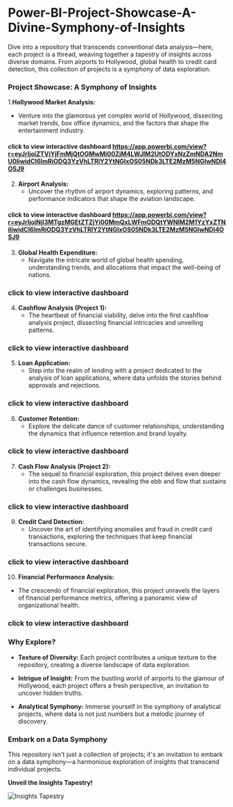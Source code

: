 # Power-BI-Project-Showcase-A-Divine-Symphony-of-Insights
Dive into a repository that transcends conventional data analysis—here, each project is a thread, weaving together a tapestry of insights across diverse domains. From airports to Hollywood, global health to credit card detection, this collection of projects is a symphony of data exploration.

### **Project Showcase: A Symphony of Insights**

1.**Hollywood Market Analysis:**
   - Venture into the glamorous yet complex world of Hollywood, dissecting market trends, box office dynamics, and the factors that shape the entertainment industry.
#### click to view interactive dashboard https://app.powerbi.com/view?r=eyJrIjoiZTViYjFmMjQtOGMwMi00ZjM4LWJlM2UtODYxNzZmNDA2NmU0IiwidCI6ImRiODQ3YzVhLTRlY2YtNGIxOS05NDk3LTE2MzM5NGIwNDI4OSJ9
2. **Airport Analysis:**
   - Uncover the rhythm of airport dynamics, exploring patterns, and performance indicators that shape the aviation landscape.
#### click to view interactive dashboard https://app.powerbi.com/view?r=eyJrIjoiNjI3MTgzMGEtZTZjYi00MmQxLWFmODQtYWNlM2M1YzYxZTNiIiwidCI6ImRiODQ3YzVhLTRlY2YtNGIxOS05NDk3LTE2MzM5NGIwNDI4OSJ9
3. **Global Health Expenditure:**
   - Navigate the intricate world of global health spending, understanding trends, and allocations that impact the well-being of nations.
### click to view interactive dashboard
4. **Cashflow Analysis (Project 1):**
   - The heartbeat of financial viability, delve into the first cashflow analysis project, dissecting financial intricacies and unveiling patterns.
### click to view interactive dashboard
5. **Loan Application:**
   - Step into the realm of lending with a project dedicated to the analysis of loan applications, where data unfolds the stories behind approvals and rejections.
### click to view interactive dashboard
6. **Customer Retention:**
   - Explore the delicate dance of customer relationships, understanding the dynamics that influence retention and brand loyalty.
### click to view interactive dashboard
7. **Cash Flow Analysis (Project 2):**
   - The sequel to financial exploration, this project delves even deeper into the cash flow dynamics, revealing the ebb and flow that sustains or challenges businesses.
### click to view interactive dashboard
9. **Credit Card Detection:**
   - Uncover the art of identifying anomalies and fraud in credit card transactions, exploring the techniques that keep financial transactions secure.
### click to view interactive dashboard
10. **Financial Performance Analysis:**
   - The crescendo of financial exploration, this project unravels the layers of financial performance metrics, offering a panoramic view of organizational health.
### click to view interactive dashboard
### **Why Explore?**

- **Texture of Diversity:** Each project contributes a unique texture to the repository, creating a diverse landscape of data exploration.
  
- **Intrigue of Insight:** From the bustling world of airports to the glamour of Hollywood, each project offers a fresh perspective, an invitation to uncover hidden truths.

- **Analytical Symphony:** Immerse yourself in the symphony of analytical projects, where data is not just numbers but a melodic journey of discovery.

### **Embark on a Data Symphony**

This repository isn't just a collection of projects; it's an invitation to embark on a data symphony—a harmonious exploration of insights that transcend individual projects.

**Unveil the Insights Tapestry!**

![Insights Tapestry](link_to_an_image)
